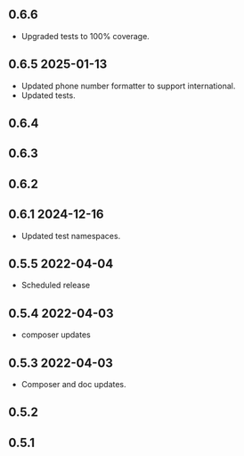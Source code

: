 ## 0.6.6
* Upgraded tests to 100% coverage.

## 0.6.5 2025-01-13
* Updated phone number formatter to support international.
* Updated tests.

## 0.6.4
## 0.6.3
## 0.6.2
## 0.6.1 2024-12-16
* Updated test namespaces.

## 0.5.5 2022-04-04
* Scheduled release
## 0.5.4 2022-04-03
* composer updates

## 0.5.3 2022-04-03
* Composer and doc updates.

## 0.5.2

## 0.5.1
